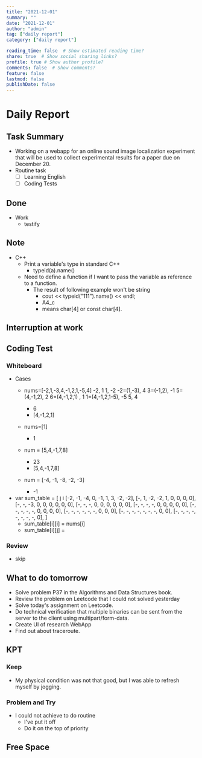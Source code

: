 ```yaml
---
title: "2021-12-01"
summary: ""
date: "2021-12-01"
author: "admin"
tag: ["daily report"]
category: ["daily report"]

reading_time: false  # Show estimated reading time?
share: true  # Show social sharing links?
profile: true # Show author profile?
comments: false  # Show comments?
feature: false
lastmod: false
publishDate: false
---
```


# Daily Report

## Task Summary

- Working on a webapp for an online sound image localization experiment that will be used to collect experimental results for a paper due on December 20.
- Routine task
  - [ ] Learning English
  - [ ] Coding Tests

## Done

- Work
  - testify

## Note

- C++
    - Print a variable's type in standard C++
      - typeid(a).name() 
    - Need to define a function if I want to pass the variable as reference to a function.
      - The result of following example won't be string
        - cout << typeid("111").name() << endl;
        - A4_c
        - means char[4] or const char[4].

## Interruption at work

## Coding Test

### Whiteboard

- Cases
  - nums=[-2,1,-3,4,-1,2,1,-5,4] 
          -2, 1
              1, -2
                -2=(1,-3), 4
                     3=(-1,2), -1
                       5=(4,-1,2), 2
                          6=(4,-1,2,1) , 1
                            1=(4,-1,2,1-5), -5
                              5, 4
                  
    
    - 6
    - [4,-1,2,1]
  - nums=[1]
    - 1
  - num = [5,4,-1,7,8]
    - 23
    - [5,4,-1,7,8]
  - num = [-4, -1, -8, -2, -3]
    - -1
- var sum_table = 
  [  j
i   [-2, -1, -4, 0, -1, 1, 3, -2, -2],
    [-,  1,  -2, -2, 1, 0, 0, 0, 0],
    [-,  -,  -3, 0, 0, 0, 0, 0, 0],
    [-,  -,  -,  0, 0, 0, 0, 0, 0],
    [-,  -,  -, -, 0, 0, 0, 0, 0],
    [-,  -,  -, -, -, 0, 0, 0, 0],
    [-,  -,  -, -, -, -, 0, 0, 0],
    [-,  -,  -, -, -, -, -, 0, 0],
    [-,  -,  -, -, -, -, -, -, 0],
  ]
  - sum_table[i][i] = nums[i]
  - sum_table[i][j] = 
    
### Review

- skip

## What to do tomorrow

- Solve problem P37 in the Algorithms and Data Structures book.
- Review the problem on Leetcode that I could not solved yesterday
- Solve today's assignment on Leetcode.
- Do technical verification that multiple binaries can be sent from the server to the client using multipart/form-data.
- Create UI of research WebApp
- Find out about traceroute.

## KPT

### Keep

- My physical condition was not that good, but I was able to refresh myself by jogging.

### Problem and Try

- I could not achieve to do routine 
  - I've put it off
  - Do it on the top of priority

## Free Space
